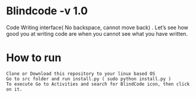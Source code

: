 # Blindcode -v 1.0
Code Writing interface( No backspace, cannot move back) . Let’s see how good you at writing code are when you cannot see what you have written.

# How to run

    Clone or Download this repository to your linux based OS 
    Go to src folder and run install.py ( sudo python install.py )
    To execute Go to Activities and search for BlindCode icon, then click on it.
